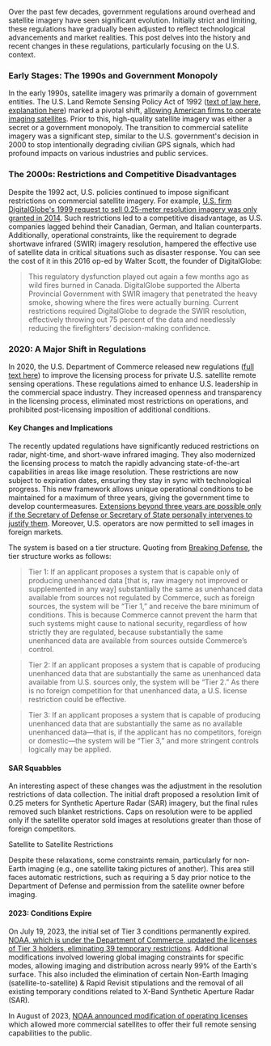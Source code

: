 
Over the past few decades, government regulations around overhead and satellite imagery have seen significant evolution. Initially strict and limiting, these regulations have gradually been adjusted to reflect technological advancements and market realities. This post delves into the history and recent changes in these regulations, particularly focusing on the U.S. context.

### Early Stages: The 1990s and Government Monopoly

In the early 1990s, satellite imagery was primarily a domain of government entities. The U.S. Land Remote Sensing Policy Act of 1992 ([text of law here](https://www.govinfo.gov/content/pkg/STATUTE-106/pdf/STATUTE-106-Pg4163.pdf), [explanation here](https://itlaw.fandom.com/wiki/Land_Remote_Sensing_Policy_Act_of_1992)) marked a pivotal shift, [allowing American firms to operate imaging satellites](https://spacenews.com/op-ed-u-s-satellite-imaging-regulations-must-be-modernized/). Prior to this, high-quality satellite imagery was either a secret or a government monopoly. The transition to commercial satellite imagery was a significant step, similar to the U.S. government's decision in 2000 to stop intentionally degrading civilian GPS signals, which had profound impacts on various industries and public services​​.

### The 2000s: Restrictions and Competitive Disadvantages

Despite the 1992 act, U.S. policies continued to impose significant restrictions on commercial satellite imagery. For example, [U.S. firm DigitalGlobe's 1999 request to sell 0.25-meter resolution imagery was only granted in 2014](https://spacenews.com/op-ed-u-s-satellite-imaging-regulations-must-be-modernized/). Such restrictions led to a competitive disadvantage, as U.S. companies lagged behind their Canadian, German, and Italian counterparts. Additionally, operational constraints, like the requirement to degrade shortwave infrared (SWIR) imagery resolution, hampered the effective use of satellite data in critical situations such as disaster response​​. You can see the cost of it in this 2016 op-ed by Walter Scott, the founder of DigitalGlobe:
> This regulatory dysfunction played out again a few months ago as wild fires burned in Canada. DigitalGlobe supported the Alberta Provincial Government with SWIR imagery that penetrated the heavy smoke, showing where the fires were actually burning. Current restrictions required DigitalGlobe to degrade the SWIR resolution, effectively throwing out 75 percent of the data and needlessly reducing the firefighters’ decision-making confidence.

### 2020: A Major Shift in Regulations

In 2020, the U.S. Department of Commerce released new regulations ([full text here](https://s3.amazonaws.com/public-inspection.federalregister.gov/2020-10703.pdf)) to improve the licensing process for private U.S. satellite remote sensing operations. These regulations aimed to enhance U.S. leadership in the commercial space industry. They increased openness and transparency in the licensing process, eliminated most restrictions on operations, and prohibited post-licensing imposition of additional conditions.

#### Key Changes and Implications

The recently updated regulations have significantly reduced restrictions on radar, night-time, and short-wave infrared imaging. They also modernized the licensing process to match the rapidly advancing state-of-the-art capabilities in areas like image resolution. These restrictions are now subject to expiration dates, ensuring they stay in sync with technological progress. This new framework allows unique operational conditions to be maintained for a maximum of three years, giving the government time to develop countermeasures. [Extensions beyond three years are possible only if the Secretary of Defense or Secretary of State personally intervenes to justify them](https://www.space.commerce.gov/noaa-eliminates-restrictive-operating-conditions-from-commercial-remote-sensing-satellite-licenses/). Moreover, U.S. operators are now permitted to sell images in foreign markets.

The system is based on a tier structure. Quoting from [Breaking Defense](https://breakingdefense.com/2020/05/commerce-slashes-restrictions-on-remote-sensing-sats/), the tier structure works as follows:

> Tier 1: If an applicant proposes a system that is capable only of producing unenhanced data [that is, raw imagery not improved or supplemented in any way] substantially the same as unenhanced data available from sources not regulated by Commerce, such as foreign sources, the system will be “Tier 1,” and receive the bare minimum of conditions. This is because Commerce cannot prevent the harm that such systems might cause to national security, regardless of how strictly they are regulated, because substantially the same unenhanced data are available from sources outside Commerce’s control.

> Tier 2: If an applicant proposes a system that is capable of producing unenhanced data that are substantially the same as unenhanced data available from U.S. sources only, the system will be “Tier 2.” As there is no foreign competition for that unenhanced data, a U.S. license restriction could be effective.

> Tier 3: If an applicant proposes a system that is capable of producing unenhanced data
that are substantially the same as no available unenhanced data—that is, if the
applicant has no competitors, foreign or domestic—the system will be “Tier 3,”
and more stringent controls logically may be applied. 

#### SAR Squabbles

An interesting aspect of these changes was the adjustment in the resolution restrictions of  data collection. The initial draft proposed a resolution limit of 0.25 meters for Synthetic Aperture Radar (SAR) imagery, but the final rules removed such blanket restrictions. Caps on resolution were to be applied only if the satellite operator sold images at resolutions greater than those of foreign competitors.

Satellite to Satellite Restrictions

Despite these relaxations, some constraints remain, particularly for non-Earth imaging (e.g., one satellite taking pictures of another). This area still faces automatic restrictions, such as requiring a 5 day prior notice to the Department of Defense and permission from the satellite owner before imaging​​.

#### 2023: Conditions Expire

On July 19, 2023, the initial set of Tier 3 conditions permanently expired. [NOAA, which is under the Department of Commerce, updated the licenses of Tier 3 holders, eliminating 39 temporary restrictions](https://www.space.commerce.gov/noaa-eliminates-restrictive-operating-conditions-from-commercial-remote-sensing-satellite-licenses/). Additional modifications involved lowering global imaging constraints for specific modes, allowing imaging and distribution across nearly 99% of the Earth's surface. This also included the elimination of certain Non-Earth Imaging (satellite-to-satellite) & Rapid Revisit stipulations and the removal of all existing temporary conditions related to X-Band Synthetic Aperture Radar (SAR).

In August of 2023, [NOAA announced modification of operating licenses](https://www.space.commerce.gov/noaa-eliminates-restrictive-operating-conditions-from-commercial-remote-sensing-satellite-licenses/) which allowed more commercial satellites to offer their full remote sensing capabilities to the public.

